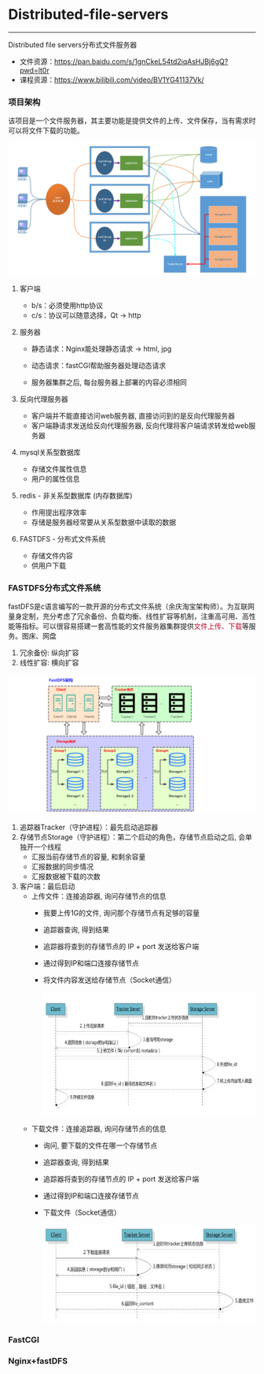 # Distributed-file-servers

---

Distributed file servers分布式文件服务器

- 文件资源：https://pan.baidu.com/s/1gnCkeL54td2iqAsHJBj6gQ?pwd=lt0r
- 课程资源：https://www.bilibili.com/video/BV1YG41137Vk/

### 项目架构

该项目是一个文件服务器，其主要功能是提供文件的上传、文件保存，当有需求时可以将文件下载的功能。



![image-20230410081744267](doc/assets/image-20230410081744267.png)

1. 客户端

    - b/s：必须使用http协议
    - c/s：协议可以随意选择，Qt -> http

2. 服务器

    - 静态请求：Nginx能处理静态请求 -> html, jpg

    - 动态请求：fastCGI帮助服务器处理动态请求
    - 服务器集群之后, 每台服务器上部署的内容必须相同

3. 反向代理服务器

    - 客户端并不能直接访问web服务器, 直接访问到的是反向代理服务器
    - 客户端静请求发送给反向代理服务器, 反向代理将客户端请求转发给web服务器

4. mysql关系型数据库

    - 存储文件属性信息
    - 用户的属性信息

5. redis - 非关系型数据库 (内存数据库)

    - 作用提出程序效率
    - 存储是服务器经常要从关系型数据中读取的数据

6. FASTDFS - 分布式文件系统

    - 存储文件内容
    - 供用户下载

### FASTDFS分布式文件系统

fastDFS是c语言编写的一款开源的分布式文件系统（余庆淘宝架构师）。为互联网量身定制，充分考虑了冗余备份、负载均衡、线性扩容等机制，注重高可用、高性能等指标。可以很容易搭建一套高性能的文件服务器集群提供<font color='#BAOC2F'>文件上传、下载</font>等服务。图床、网盘

1. 冗余备份: 纵向扩容
2. 线性扩容: 横向扩容

![image-20230410101559430](doc/assets/image-20230410101559430.png)

1. 追踪器Tracker（守护进程）：最先启动追踪器
2. 存储节点Storage（守护进程）：第二个启动的角色，存储节点启动之后, 会单独开一个线程
    - 汇报当前存储节点的容量, 和剩余容量
    - 汇报数据的同步情况
    - 汇报数据被下载的次数
3. 客户端：最后启动
    - 上传文件：连接追踪器, 询问存储节点的信息
        - 我要上传1G的文件, 询问那个存储节点有足够的容量
        
        - 追踪器查询, 得到结果
        
        - 追踪器将查到的存储节点的 IP + port 发送给客户端
        
        - 通过得到IP和端口连接存储节点
        
        - 将文件内容发送给存储节点（Socket通信）
        
            ![1527004352706](doc/assets/fdfs-file-upload.png)
    - 下载文件：连接追踪器, 询问存储节点的信息
        - 询问, 要下载的文件在哪一个存储节点
        
        - 追踪器查询, 得到结果
        
        - 追踪器将查到的存储节点的 IP + port 发送给客户端
        
        - 通过得到IP和端口连接存储节点
        
        - 下载文件（Socket通信）
        
            ![1527004352706](doc/assets/fdfs-file-down.png)

### FastCGI













### Nginx+fastDFS























